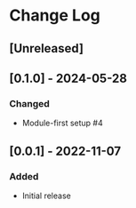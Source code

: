 # Change Log

## [Unreleased]

## [0.1.0] - 2024-05-28

### Changed

- Module-first setup #4

## [0.0.1] - 2022-11-07

### Added

- Initial release
